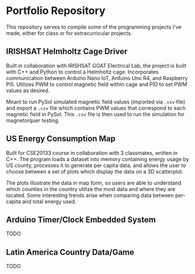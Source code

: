 # Portfolio Repository

This repository serves to compile some of the programming projects I've made, either for class or for extracurricular projects.

## IRISHSAT Helmholtz Cage Driver

Built in collaboration with IRISHSAT GOAT Electrical Lab, the project is built with C++ and Python to control a Helmholtz cage. Incorporates communication between Arduino Nano IoT, Arduino Uno R4, and Raspberry Pi5. Utilizes PWM to control magnetic field within cage and PID to set PWM values as desired.

Meant to run PySol simulated magnetic field values (imported via `.csv` file) and export a `.csv` file which contains PWM values that correspond to each magnetic field in PySol. This `.csv` file is then used to run the simulation for magnetorquer testing.

## US Energy Consumption Map

Built for CSE20133 course in collaboration with 3 classmates, written in C++. The program loads a dataset into memory containing energy usage by US county, processes it to generate per capita data, and allows the user to choose between a set of plots which display the data on a 3D scatterplot.

The plots illustrate the data in map form, so users are able to understand which counties in the country utilize the most data and where they are located. Some interesting trends arise when comparing data between per-capita and total energy used.

## Arduino Timer/Clock Embedded System

TODO

## Latin America Country Data/Game

TODO
